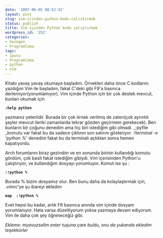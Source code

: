```yaml
---
date: '2007-06-05 08:52:42'
layout: post
slug: vim-icinden-python-kodu-calistirmak
status: publish
title: Vim içinden Python kodu çalıştırmak
wordpress_id: '252'
categories:
- Gezegen
- Programlama
tags:
- ipucu
- Programlama
- python
- vim
---
```


Kitabı yavaş yavaş okumaya başladım. Örnekleri daha önce C kodlarını yazdığım Vim ile başladım, fakat C'deki gibi F9'a basınca derlemiyor(yorumlamıyor). Vim içinde Python için bir çok destek mevcut, bunları okumak için 

**`:help python`**

yazmanız yeterlidir. Burada bir çok örnek verilmiş de zaten(çok ayrıntılı şeyler mevcut ileriki zamanlarda tekrar gözden geçirmem gerekecek). Ben bunların bir çoğunu denedim ama hiç biri istediğim gibi olmadı. _:pyfile _komutu var fakat bu da sadece çıktının son satırını gösteriyor. _:!terminal -e 'python %'_ denedim fakat bu da terminalı açtıktan sonra hemen kapatıyordu. 

Arch forumlarını biraz gezindim ve en sonunda birinin kullandığı komutu gördüm, çok basit fakat istediğim gibiydi. Vim içerisinden Python'u çalıştırıyor, ve kullandığım dosyayı yorumluyor. Komut ise şu :

**`:!python %`**

Burada % bizim dosyamız olur. Ben bunu daha da kolaylaştırmak için, _.vimrc_'ye şu ibareyi ekledim

**`map  :!python %  `**

Evet hepsi bu kadar, artık F8 basınca anında vim içinde dosyam yorumlanıyor. Hata varsa düzeltiyorum yoksa yazmaya devam ediyorum. Vim ile daha çok şey öğreneceğiz gibi. 

_Ekleme: myavuzselim enter tuşuna çare buldu, onu da yukarıda ekledim teşekkürler_
